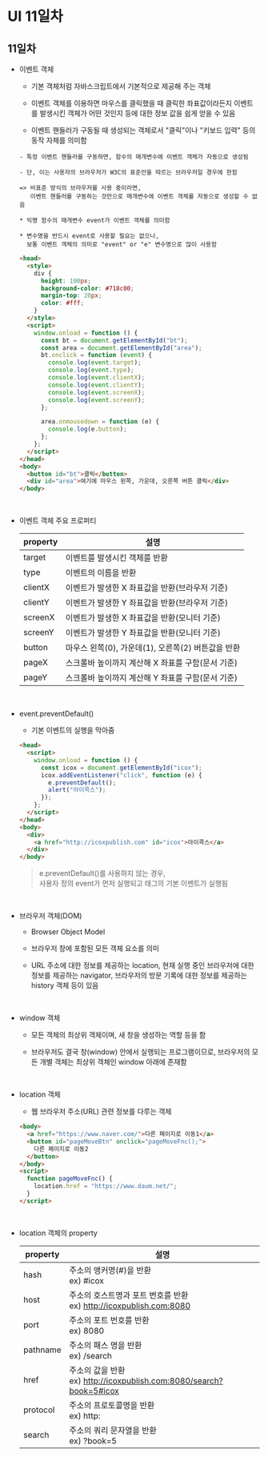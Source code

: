# UI 11일차

## 11일차

- 이벤트 객체

  - 기본 객체처럼 자바스크립트에서 기본적으로 제공해 주는 객체

  - 이벤트 객체를 이용하면 마우스를 클릭했을 때 클릭한 좌표값이라든지 이벤트를 발생시킨 객체가 어떤 것인지 등에 대한 정보 값을 쉽게 얻을 수 있음

  - 이벤트 핸들러가 구동될 때 생성되는 객체로서 "클릭"이나 "키보드 입력" 등의 동작 자체를 의미함

  ```
  - 특정 이벤트 핸들러를 구동하면, 함수의 매개변수에 이벤트 객체가 자동으로 생성됨

  - 단, 이는 사용자의 브라우저가 W3C의 표준안을 따르는 브라우저일 경우에 한함

  => 비표준 방식의 브라우저를 사용 중이라면,
     이벤트 핸들러를 구동하는 것만으로 매개변수에 이벤트 객체를 자동으로 생성할 수 없음

  * 익명 함수의 매개변수 event가 이벤트 객체를 의미함

  * 변수명을 반드시 event로 사용할 필요는 없으나,
    보통 이벤트 객체의 의미로 "event" or "e" 변수명으로 많이 사용함
  ```

  ```html
  <head>
    <style>
      div {
        height: 100px;
        background-color: #718c00;
        margin-top: 20px;
        color: #fff;
      }
    </style>
    <script>
      window.onload = function () {
        const bt = document.getElementById("bt");
        const area = document.getElementById("area");
        bt.onclick = function (event) {
          console.log(event.target);
          console.log(event.type);
          console.log(event.clientX);
          console.log(event.clientY);
          console.log(event.screenX);
          console.log(event.screenY);
        };

        area.onmousedown = function (e) {
          console.log(e.button);
        };
      };
    </script>
  </head>
  <body>
    <button id="bt">클릭</button>
    <div id="area">여기에 마우스 왼쪽, 가운데, 오른쪽 버튼 클릭</div>
  </body>
  ```

<br />

- 이벤트 객체 주요 프로퍼티

  | property | 설명                                               |
  | -------- | -------------------------------------------------- |
  | target   | 이벤트를 발생시킨 객체를 반환                      |
  | type     | 이벤트의 이름을 반환                               |
  | clientX  | 이벤트가 발생한 X 좌표값을 반환(브라우저 기준)     |
  | clientY  | 이벤트가 발생한 Y 좌표값을 반환(브라우저 기준)     |
  | screenX  | 이벤트가 발생한 X 좌표값을 반환(모니터 기준)       |
  | screenY  | 이벤트가 발생한 Y 좌표값을 반환(모니터 기준)       |
  | button   | 마우스 왼쪽(0), 가운데(1), 오른쪽(2) 버튼값을 반환 |
  | pageX    | 스크롤바 높이까지 계산해 X 좌표를 구함(문서 기준)  |
  | pageY    | 스크롤바 높이까지 계산해 Y 좌표를 구함(문서 기준)  |

<br />

- event.preventDefault()

  - 기본 이벤트의 실행을 막아줌

  ```html
  <head>
    <script>
      window.onload = function () {
        const icox = document.getElementById("icox");
        icox.addEventListener("click", function (e) {
          e.preventDefault();
          alert("아이콕스");
        });
      };
    </script>
  </head>
  <body>
    <div>
      <a href="http://icoxpublish.com" id="icox">아이콕스</a>
    </div>
  </body>
  ```

  > e.preventDefault()를 사용하지 않는 경우, <br />사용자 정의 event가 먼저 실행되고 태그의 기본 이벤트가 실행됨

<br />

- 브라우저 객체(DOM)

  - Browser Object Model

  - 브라우저 창에 포함된 모든 객체 요소를 의미

  - URL 주소에 대한 정보를 제공하는 location, 현재 실행 중인 브라우저에 대한 정보를 제공하는 navigator, 브라우저의 방문 기록에 대한 정보를 제공하는 history 객체 등이 있음

<br />

- window 객체

  - 모든 객체의 최상위 객체이며, 새 창을 생성하는 역할 등을 함

  - 브라우저도 결국 창(window) 안에서 실행되는 프로그램이므로, 브라우저의 모든 개별 객체는 최상위 객체인 window 아래에 존재함

<br />

- location 객체

  - 웹 브라우저 주소(URL) 관련 정보를 다루는 객체

  ```html
  <body>
    <a href="https://www.naver.com/">다른 페이지로 이동1</a>
    <button id="pageMoveBtn" onclick="pageMoveFnc();">
      다른 페이지로 이동2
    </button>
  </body>
  <script>
    function pageMoveFnc() {
      location.href = "https://www.daum.net/";
    }
  </script>
  ```

<br />

- location 객체의 property

  | property | 설명                                                                       |
  | -------- | -------------------------------------------------------------------------- |
  | hash     | 주소의 앵커명(#)을 반환 <br /> ex) #icox                                   |
  | host     | 주소의 호스트명과 포트 번호를 반환 <br /> ex) http://icoxpublish.com:8080  |
  | port     | 주소의 포트 번호를 반환 <br /> ex) 8080                                    |
  | pathname | 주소의 패스 명을 반환 <br /> ex) /search                                   |
  | href     | 주소의 값을 반환 <br /> ex) http://icoxpublish.com:8080/search?book=5#icox |
  | protocol | 주소의 프로토콜명을 반환 <br /> ex) http:                                  |
  | search   | 주소의 쿼리 문자열을 반환 <br /> ex) ?book=5                               |
